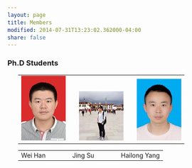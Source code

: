 ```yaml
---
layout: page
title: Members
modified: 2014-07-31T13:23:02.362000-04:00
share: false
---
```


### Ph.D Students
<ol>
 <div><table><tr><td>
       <img src="../images/weihan.jpg">      	
       	&nbsp;&nbsp;&nbsp;&nbsp;&nbsp;&nbsp;
       <img src="../images/jingsu.jpg">      	
       	&nbsp;&nbsp;&nbsp;&nbsp;&nbsp;&nbsp;
      		<img src="../images/hailong.jpg">
      </td></tr></table></div>

 <div><table><tr><td>
       Wei Han
       &nbsp;&nbsp;&nbsp;&nbsp;
      	&nbsp;&nbsp;&nbsp;&nbsp;
       &nbsp;&nbsp;&nbsp;&nbsp;
      	Jing Su
       &nbsp;&nbsp;&nbsp;&nbsp;
      	&nbsp;&nbsp;&nbsp;&nbsp;
       &nbsp;&nbsp;&nbsp;&nbsp;
       Hailong Yang
 </td></tr></table></div>  

